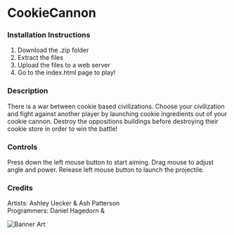 # CookieCannon

### Installation Instructions
1. Download the .zip folder
2. Extract the files
3. Upload the files to a web server
4. Go to the index.html page to play!

### Description
There is a war between cookie based civilizations. Choose your civilization and fight against another player by 
launching cookie ingredients out of your cookie cannon. Destroy the oppositions buildings before destroying their 
cookie store in order to win the battle!

### Controls
Press down the left mouse button to start aiming.
Drag mouse to adjust angle and power.
Release left mouse button to launch the projectile.

### Credits
Artists: Ashley Uecker & Ash Patterson
<br />Programmers: Daniel Hagedorn & 

![Banner Art](https://github.com/UWStout/CookieCannon/blob/master/Assets/Sprites/Environment/Splash_Screen.png)
